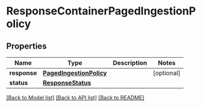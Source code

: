 # ResponseContainerPagedIngestionPolicy

## Properties
Name | Type | Description | Notes
------------ | ------------- | ------------- | -------------
**response** | [**PagedIngestionPolicy**](PagedIngestionPolicy.md) |  | [optional] 
**status** | [**ResponseStatus**](ResponseStatus.md) |  | 

[[Back to Model list]](../README.md#documentation-for-models) [[Back to API list]](../README.md#documentation-for-api-endpoints) [[Back to README]](../README.md)


